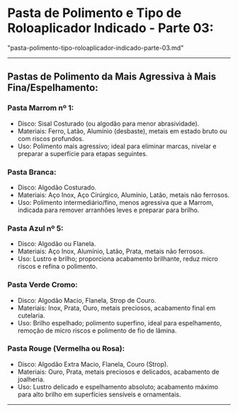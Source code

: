 # **Pasta de Polimento e Tipo de Roloaplicador Indicado - Parte 03:**
"pasta-polimento-tipo-roloaplicador-indicado-parte-03.md"


***

## Pastas de Polimento da Mais Agressiva à Mais Fina/Espelhamento:

### Pasta Marrom nº 1:
  - Disco: Sisal Costurado (ou algodão para menor abrasividade).
  - Materiais: Ferro, Latão, Alumínio (desbaste), metais em estado bruto ou com riscos profundos.
  - Uso: Polimento mais agressivo; ideal para eliminar marcas, nivelar e preparar a superfície para etapas seguintes.

### Pasta Branca:
  - Disco: Algodão Costurado.
  - Materiais: Aço Inox, Aço Cirúrgico, Alumínio, Latão, metais não ferrosos.
  - Uso: Polimento intermediário/fino, menos agressiva que a Marrom, indicada para remover arranhões leves e preparar para brilho.

### Pasta Azul nº 5:
  - Disco: Algodão ou Flanela.
  - Materiais: Aço Inox, Alumínio, Latão, Prata, metais não ferrosos.
  - Uso: Lustro e brilho; proporciona acabamento brilhante, reduz micro riscos e refina o polimento.

### Pasta Verde Cromo:
  - Disco: Algodão Macio, Flanela, Strop de Couro.
  - Materiais: Inox, Prata, Ouro, metais preciosos, acabamento final em cutelaria.
  - Uso: Brilho espelhado; polimento superfino, ideal para espelhamento, remoção de micro riscos e polimento de fio de lâmina.

### Pasta Rouge (Vermelha ou Rosa):
  - Disco: Algodão Extra Macio, Flanela, Couro (Strop).
  - Materiais: Ouro, Prata, metais preciosos e delicados, acabamento de joalheria.
  - Uso: Lustro delicado e espelhamento absoluto; acabamento máximo para alto brilho em superfícies sensíveis e ornamentais.

***
